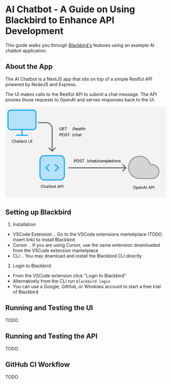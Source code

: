# AI Chatbot - A Guide on Using Blackbird to Enhance API Development
This guide walks you through [Blackbird's](https://getblackbird.io) features using an example AI chatbot application.

## About the App
The AI Chatbot is a NextJS app that sits on top of a simple Restful API powered by NodeJS and Express.

The UI makes calls to the Restful API to submit a chat message. The API proxies those requests to OpenAI and serves responses back to the UI.

![chatbot-architecture](docs/chatbot-ai-architecture.png)

## Setting up Blackbird
1. Installation
- VSCode Extension
.. Go to the VSCode extensions marketplace (TODO insert link) to install Blackbird
- Cursor
.. If you are using Cursor, use the same extension downloaded from the VSCode extension marketplace
- CLI
.. You may download and install the Blackbird CLI directly
2. Login to Blackbird
- From the VSCode extension click "Login to Blackbird"
- Alternatively from the CLI run `blackbird login`
- You can use a Google, GitHub, or Windows account to start a free trial of Blackbird

## Running and Testing the UI
TODO

## Running and Testing the API
TODO

## GitHub CI Workflow
TODO
